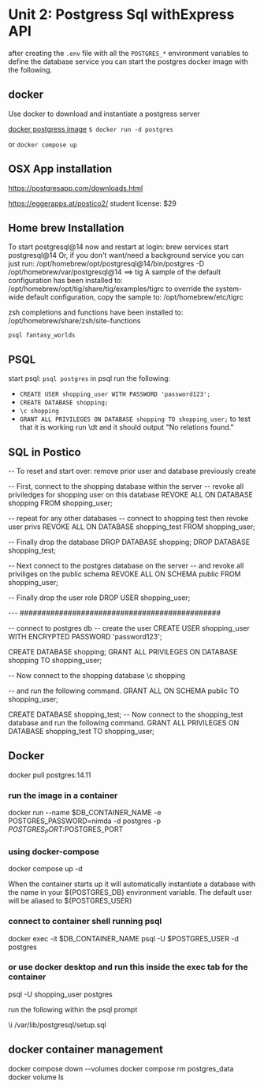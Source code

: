 # Unit 2: Postgress Sql withExpress API

after creating the `.env` file with all the `POSTGRES_*` environment variables to define the database service you can start the postgres docker image with the following.

## docker

Use docker to download and instantiate a postgress server

[docker postgress image](https://hub.docker.com/_/postgres/)
`$ docker run -d postgres`

or
`docker compose up`

## OSX App installation

https://postgresapp.com/downloads.html

https://eggerapps.at/postico2/
student license: $29

## Home brew Installation

To start postgresql@14 now and restart at login:
brew services start postgresql@14
Or, if you don't want/need a background service you can just run:
/opt/homebrew/opt/postgresql@14/bin/postgres -D /opt/homebrew/var/postgresql@14
==> tig
A sample of the default configuration has been installed to:
/opt/homebrew/opt/tig/share/tig/examples/tigrc
to override the system-wide default configuration, copy the sample to:
/opt/homebrew/etc/tigrc

zsh completions and functions have been installed to:
/opt/homebrew/share/zsh/site-functions

`psql fantasy_worlds`

## PSQL

start psql: `psql postgres`
in psql run the following:

- `CREATE USER shopping_user WITH PASSWORD 'password123';`
- `CREATE DATABASE shopping;`
- `\c shopping`
- `GRANT ALL PRIVILEGES ON DATABASE shopping TO shopping_user;`
  to test that it is working run \dt and it should output "No relations found."

## SQL in Postico

-- To reset and start over: remove prior user and database previously create

-- First, connect to the shopping database within the server
-- revoke all priviledges for shopping user on this database
REVOKE ALL ON DATABASE shopping FROM shopping_user;

-- repeat for any other databases
-- connect to shopping test then revoke user privs
REVOKE ALL ON DATABASE shopping_test FROM shopping_user;

-- Finally drop the database
DROP DATABASE shopping;
DROP DATABASE shopping_test;

-- Next connect to the postgres database on the server
-- and revoke all priviliges on the public schema
REVOKE ALL ON SCHEMA public FROM shopping_user;

-- Finally drop the user role
DROP USER shopping_user;

--- ##############################################

-- connect to postgres db
-- create the user
CREATE USER shopping_user WITH ENCRYPTED PASSWORD 'password123';

CREATE DATABASE shopping;
GRANT ALL PRIVILEGES ON DATABASE shopping TO shopping_user;

-- Now connect to the shopping database
\c shopping

-- and run the following command.
GRANT ALL ON SCHEMA public TO shopping_user;

CREATE DATABASE shopping_test;
-- Now connect to the shopping_test database and run the following command.
GRANT ALL PRIVILEGES ON DATABASE shopping_test TO shopping_user;

## Docker

docker pull postgres:14.11

### run the image in a container

docker run --name $DB_CONTAINER_NAME -e POSTGRES_PASSWORD=nimda -d postgres -p $POSTGRES_PORT:$POSTGRES_PORT

### using docker-compose

docker compose up -d

When the container starts up it will automatically instantiate a database with the name in your ${POSTGRES_DB} environment variable. The default user will be aliased to ${POSTGRES_USER}

### connect to container shell running psql

docker exec -it $DB_CONTAINER_NAME psql -U $POSTGRES_USER -d postgres

### or use docker desktop and run this inside the exec tab for the container

psql -U shopping_user postgres

run the following within the psql prompt

\i /var/lib/postgresql/setup.sql

## docker container management

docker compose down --volumes
docker compose rm postgres_data
docker volume ls
